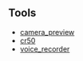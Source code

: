 ## Tools
- [camera_preview](./camera_preview/)
- [cr50](./cr50/)
- [voice_recorder](./voice_recorder/)

